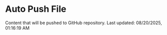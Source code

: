 # Auto Push File

Content that will be pushed to GitHub repository.
Last updated: 08/20/2025, 01:16:19 AM